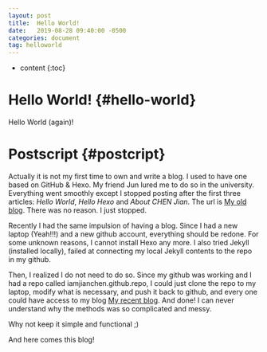 ```yaml
---
layout: post
title:  Hello World!
date:   2019-08-28 09:40:00 -0500
categories: document
tag: helloworld
---
```


* content
{:toc}


Hello World!			{#hello-world}
====================================

Hello World (again)!


Postscript				{#postcript}
====================================

Actually it is not my first time to own and write a blog. I used to have one based on GitHub & Hexo. My friend Jun lured me to do so in the university. Everything went smoothly except I stopped posting after the first three articles: *Hello World*, *Hello Hexo* and *About CHEN Jian*. The url is [My old blog](iamchenjian.github.io). There was no reason. I just stopped.

Recently I had the same impulsion of having a blog. Since I had a new laptop (Yeah!!!) and a new github account, everything should be redone. For some unknown reasons, I cannot install Hexo any more. I also tried Jekyll (installed locally), failed at connecting my local Jekyll contents to the repo in my github.

Then, I realized I do not need to do so. Since my github was working and I had a repo called iamjianchen.github.repo, I could just clone the repo to my laptop, modify what is necessary, and push it back to github, and every one could have access to my blog [My recent blog](iamjianchen.github.io). And done! I can never understand why the methods was so complicated and messy.

Why not keep it simple and functional ;)

And here comes this blog!